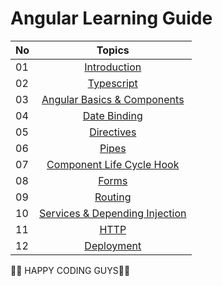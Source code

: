 # Angular Learning Guide

| No |                                                                       Topics                                                                        |
| ----- | :------------------------------------------------------------------------------: |
| 01    |                                                             [Introduction](./01_Getting_Started/getting_started.md)                                                             |
| 02    |                                                             [Typescript](./02_TypeScript/typescript.md)
| 03    |                                                             [Angular Basics & Components](./03_Angular_Basics_%26_Components/angular_basics_%26_components.md)|
| 04    |                                                             [Date Binding](./04_Data_Binding/data_binding.md)|
| 05    |                                                             [Directives](./05_directives/directives.md)|
| 06    |                                                             [Pipes](./06_Pipes/pipes.md)|
| 07    |                                                             [Component Life Cycle Hook](./07_LifeCycle/component_lifecycle.md)|
| 08    |                                                             [Forms](./08_Forms/forms.md)|
| 09    |                                                             [Routing](./09_Routing/routing.md)|
| 10    |                                                             [Services & Depending Injection](./10_Services%26Dependency_Injection/Services%26Dependency%20_Injection.md)|
| 11    |                                                             [HTTP](./11_HTML/HttpClient.md)|
| 12    |                                                             [Deployment]()|




👨‍💻 HAPPY CODING GUYS👨‍💻
 